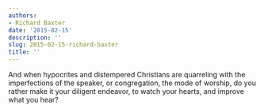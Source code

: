 ```yaml
---
authors:
- Richard Baxter
date: '2015-02-15'
description: ''
slug: 2015-02-15-richard-baxter
title: ''
---
```

And when hypocrites and distempered Christians are quarreling with the imperfections of the speaker, or congregation, the mode of worship, do you rather make it your diligent endeavor, to watch your hearts, and improve what you hear?



